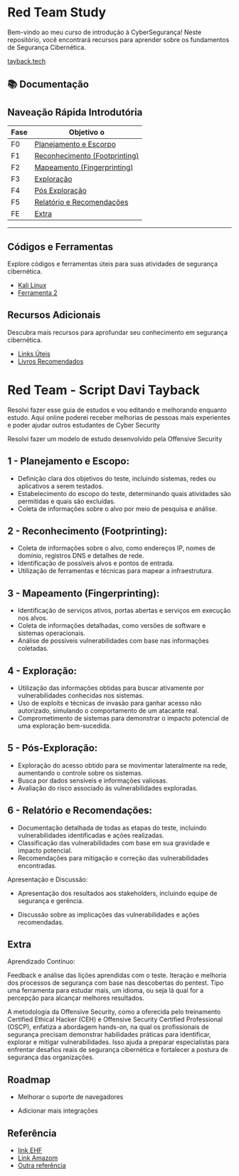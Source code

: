 
# Red Team Study

Bem-vindo ao meu curso de introdução à CyberSegurança! Neste repositório, você encontrará recursos para aprender sobre os fundamentos de Segurança Cibernética.

[tayback.tech](https://tayback.tech)

## 📚 Documentação 

## Naveação Rápida Introdutória

|Fase   |         Objetivo o           |
|-------|---------                     |
|F0     |[Planejamento e Escorpo](#1---planejamento-e-escopo)|
|F1     |[Reconhecimento (Footprinting)](#2---reconhecimento-footprinting)| 
|F2     |[Mapeamento (Fingerprinting)](#3---mapeamento-fingerprinting)                      |
|F3     |[Exploração](#4---exploração)                      |
|F4     |[Pós Exploração](#5---pós-exploração)                      |
|F5     |[Relatório e Recomendações](#6---relatório-e-recomendações)                      |
|FE     |[Extra](#extra)                        |





***


## Códigos e Ferramentas

Explore códigos e ferramentas úteis para suas atividades de segurança cibernética.

- [Kali Linux](codigos-e-ferramentas/ferramenta1/README.md)
- [Ferramenta 2](codigos-e-ferramentas/ferramenta2/README.md)

## Recursos Adicionais

Descubra mais recursos para aprofundar seu conhecimento em segurança cibernética.

- [Links Úteis](recursos-adicionais/links.md)
- [Livros Recomendados](recursos-adicionais/livros.md)



# Red Team - Script Davi Tayback
Resolvi fazer esse guia de estudos e vou editando e melhorando enquanto estudo. Aqui online poderei receber melhorias de pessoas mais experientes e poder ajudar outros estudantes de Cyber Security

Resolvi fazer um modelo de estudo desenvolvido pela Offensive Security 

## 1 - Planejamento e Escopo:

 - Definição clara dos objetivos do teste, incluindo sistemas, redes ou aplicativos a serem testados.
- Estabelecimento do escopo do teste, determinando quais atividades são permitidas e quais são excluídas.
- Coleta de informações sobre o alvo por meio de pesquisa e análise.

## 2 - Reconhecimento (Footprinting):
- Coleta de informações sobre o alvo, como endereços IP, nomes de domínio, registros DNS e detalhes de rede.
- Identificação de possíveis alvos e pontos de entrada.
- Utilização de ferramentas e técnicas para mapear a infraestrutura.

## 3 - Mapeamento (Fingerprinting):
- Identificação de serviços ativos, portas abertas e serviços em execução nos alvos.
- Coleta de informações detalhadas, como versões de software e sistemas operacionais.
- Análise de possíveis vulnerabilidades com base nas informações coletadas.
## 4 - Exploração:
- Utilização das informações obtidas para buscar ativamente por vulnerabilidades conhecidas nos sistemas.
- Uso de exploits e técnicas de invasão para ganhar acesso não autorizado, simulando o comportamento de um atacante real.
- Comprometimento de sistemas para demonstrar o impacto potencial de uma exploração bem-sucedida.

## 5 - Pós-Exploração:
- Exploração do acesso obtido para se movimentar lateralmente na rede, aumentando o controle sobre os sistemas.
- Busca por dados sensíveis e informações valiosas.
- Avaliação do risco associado às vulnerabilidades exploradas.


## 6 - Relatório e Recomendações:
- Documentação detalhada de todas as etapas do teste, incluindo vulnerabilidades identificadas e ações realizadas.
- Classificação das vulnerabilidades com base em sua gravidade e impacto potencial.
- Recomendações para mitigação e correção das vulnerabilidades encontradas.

Apresentação e Discussão:

- Apresentação dos resultados aos stakeholders, incluindo equipe de segurança e gerência.

- Discussão sobre as implicações das vulnerabilidades e ações recomendadas. 

## Extra
Aprendizado Contínuo:

Feedback e análise das lições aprendidas com o teste.
Iteração e melhoria dos processos de segurança com base nas descobertas do pentest. Tipo uma ferramenta para estudar mais, um idioma, ou seja lá qual for a percepção para alcançar melhores resultados.

A metodologia da Offensive Security, como a oferecida pelo treinamento Certified Ethical Hacker (CEH) e Offensive Security Certified Professional (OSCP), enfatiza a abordagem hands-on, na qual os profissionais de segurança precisam demonstrar habilidades práticas para identificar, explorar e mitigar vulnerabilidades. Isso ajuda a preparar especialistas para enfrentar desafios reais de segurança cibernética e fortalecer a postura de segurança das organizações.


## Roadmap

- Melhorar o suporte de navegadores

- Adicionar mais integrações


## Referência

 - [link EHF](https://awesomeopensource.com/project/elangosundar/awesome-README-templates)
 - [Link Amazom](https://github.com/matiassingers/awesome-readme)
 - [Outra referência](https://bulldogjob.com/news/449-how-to-write-a-good-readme-for-your-github-project)
